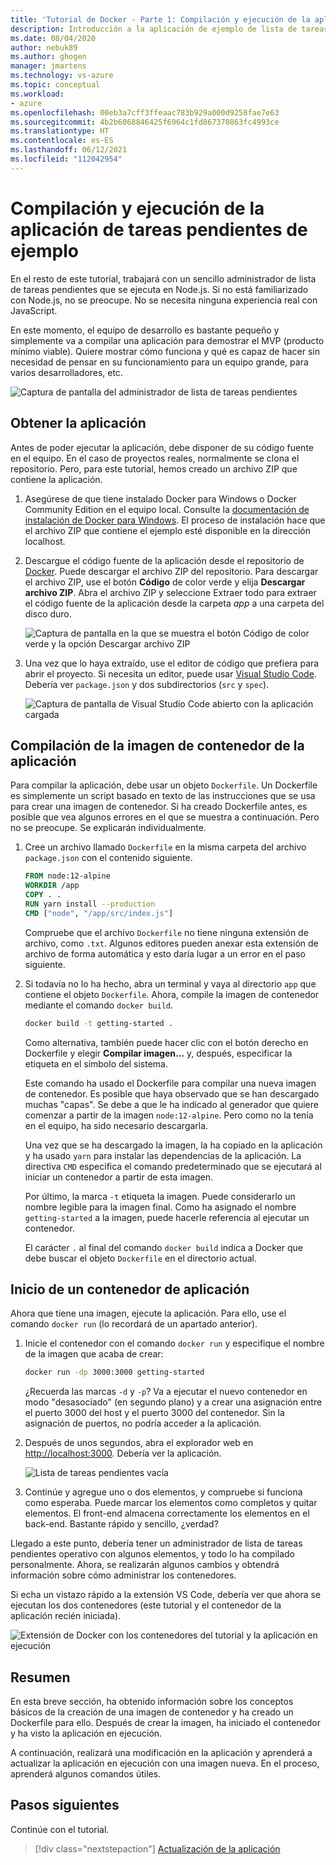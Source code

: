 ```yaml
---
title: 'Tutorial de Docker - Parte 1: Compilación y ejecución de la aplicación de ejemplo de lista de tareas pendientes'
description: Introducción a la aplicación de ejemplo de lista de tareas pendientes que se ejecuta en Node.js.
ms.date: 08/04/2020
author: nebuk89
ms.author: ghogen
manager: jmartens
ms.technology: vs-azure
ms.topic: conceptual
ms.workload:
- azure
ms.openlocfilehash: 00eb3a7cff3ffeaac783b929a000d9258fae7e63
ms.sourcegitcommit: 4b2b6068846425f6964c1fd867370863fc4993ce
ms.translationtype: HT
ms.contentlocale: es-ES
ms.lasthandoff: 06/12/2021
ms.locfileid: "112042954"
---
```

# <a name="build-and-run-the-todo-sample-app"></a>Compilación y ejecución de la aplicación de tareas pendientes de ejemplo

En el resto de este tutorial, trabajará con un sencillo administrador de lista de tareas pendientes que se ejecuta en Node.js. Si no está familiarizado con Node.js, no se preocupe. No se necesita ninguna experiencia real con JavaScript.

En este momento, el equipo de desarrollo es bastante pequeño y simplemente va a compilar una aplicación para demostrar el MVP (producto mínimo viable). Quiere mostrar cómo funciona y qué es capaz de hacer sin necesidad de pensar en su funcionamiento para un equipo grande, para varios desarrolladores, etc.

![Captura de pantalla del administrador de lista de tareas pendientes](media/todo-list-sample.png)

## <a name="get-the-app"></a>Obtener la aplicación

Antes de poder ejecutar la aplicación, debe disponer de su código fuente en el equipo. En el caso de proyectos reales, normalmente se clona el repositorio. Pero, para este tutorial, hemos creado un archivo ZIP que contiene la aplicación.

1. Asegúrese de que tiene instalado Docker para Windows o Docker Community Edition en el equipo local. Consulte la [documentación de instalación de Docker para Windows](https://docs.docker.com/docker-for-windows/install/). El proceso de instalación hace que el archivo ZIP que contiene el ejemplo esté disponible en la dirección localhost.

1. Descargue el código fuente de la aplicación desde el repositorio de [Docker](https://github.com/docker/getting-started). Puede descargar el archivo ZIP del repositorio. Para descargar el archivo ZIP, use el botón **Código** de color verde y elija **Descargar archivo ZIP**. Abra el archivo ZIP y seleccione Extraer todo para extraer el código fuente de la aplicación desde la carpeta *app* a una carpeta del disco duro.

   ![Captura de pantalla en la que se muestra el botón Código de color verde y la opción Descargar archivo ZIP](media/download-zip.png)

1. Una vez que lo haya extraído, use el editor de código que prefiera para abrir el proyecto. Si necesita un editor, puede usar [Visual Studio Code](https://code.visualstudio.com/). Debería ver `package.json` y dos subdirectorios (`src` y `spec`).

    ![Captura de pantalla de Visual Studio Code abierto con la aplicación cargada](media/ide-screenshot.png)

## <a name="building-the-apps-container-image"></a>Compilación de la imagen de contenedor de la aplicación

Para compilar la aplicación, debe usar un objeto `Dockerfile`. Un Dockerfile es simplemente un script basado en texto de las instrucciones que se usa para crear una imagen de contenedor. Si ha creado Dockerfile antes, es posible que vea algunos errores en el que se muestra a continuación. Pero no se preocupe. Se explicarán individualmente.

1. Cree un archivo llamado `Dockerfile` en la misma carpeta del archivo `package.json` con el contenido siguiente.

    ```dockerfile
    FROM node:12-alpine
    WORKDIR /app
    COPY . .
    RUN yarn install --production
    CMD ["node", "/app/src/index.js"]
    ```

    Compruebe que el archivo `Dockerfile` no tiene ninguna extensión de archivo, como `.txt`. Algunos editores pueden anexar esta extensión de archivo de forma automática y esto daría lugar a un error en el paso siguiente.

1. Si todavía no lo ha hecho, abra un terminal y vaya al directorio `app` que contiene el objeto `Dockerfile`. Ahora, compile la imagen de contenedor mediante el comando `docker build`.

    ```bash
    docker build -t getting-started .
    ```

    Como alternativa, también puede hacer clic con el botón derecho en Dockerfile y elegir **Compilar imagen...** y, después, especificar la etiqueta en el símbolo del sistema.

    Este comando ha usado el Dockerfile para compilar una nueva imagen de contenedor. Es posible que haya observado que se han descargado muchas "capas". Se debe a que le ha indicado al generador que quiere comenzar a partir de la imagen `node:12-alpine`. Pero como no la tenía en el equipo, ha sido necesario descargarla.

    Una vez que se ha descargado la imagen, la ha copiado en la aplicación y ha usado `yarn` para instalar las dependencias de la aplicación. La directiva `CMD` especifica el comando predeterminado que se ejecutará al iniciar un contenedor a partir de esta imagen.

    Por último, la marca `-t` etiqueta la imagen. Puede considerarlo un nombre legible para la imagen final. Como ha asignado el nombre `getting-started` a la imagen, puede hacerle referencia al ejecutar un contenedor.

    El carácter `.` al final del comando `docker build` indica a Docker que debe buscar el objeto `Dockerfile` en el directorio actual.

## <a name="starting-an-app-container"></a>Inicio de un contenedor de aplicación

Ahora que tiene una imagen, ejecute la aplicación. Para ello, use el comando `docker run` (lo recordará de un apartado anterior).

1. Inicie el contenedor con el comando `docker run` y especifique el nombre de la imagen que acaba de crear:

    ```bash
    docker run -dp 3000:3000 getting-started
    ```

    ¿Recuerda las marcas `-d` y `-p`? Va a ejecutar el nuevo contenedor en modo "desasociado" (en segundo plano) y a crear una asignación entre el puerto 3000 del host y el puerto 3000 del contenedor. Sin la asignación de puertos, no podría acceder a la aplicación.

1. Después de unos segundos, abra el explorador web en [http://localhost:3000](http://localhost:3000).
    Debería ver la aplicación.

    ![Lista de tareas pendientes vacía](media/todo-list-empty.png)

1. Continúe y agregue uno o dos elementos, y compruebe si funciona como esperaba. Puede marcar los elementos como completos y quitar elementos. El front-end almacena correctamente los elementos en el back-end. Bastante rápido y sencillo, ¿verdad?

Llegado a este punto, debería tener un administrador de lista de tareas pendientes operativo con algunos elementos, y todo lo ha compilado personalmente. Ahora, se realizarán algunos cambios y obtendrá información sobre cómo administrar los contenedores.

Si echa un vistazo rápido a la extensión VS Code, debería ver que ahora se ejecutan los dos contenedores (este tutorial y el contenedor de la aplicación recién iniciada).

![Extensión de Docker con los contenedores del tutorial y la aplicación en ejecución](media/vs-two-containers.png)

## <a name="recap"></a>Resumen

En esta breve sección, ha obtenido información sobre los conceptos básicos de la creación de una imagen de contenedor y ha creado un Dockerfile para ello. Después de crear la imagen, ha iniciado el contenedor y ha visto la aplicación en ejecución.

A continuación, realizará una modificación en la aplicación y aprenderá a actualizar la aplicación en ejecución con una imagen nueva. En el proceso, aprenderá algunos comandos útiles.

## <a name="next-steps"></a>Pasos siguientes

Continúe con el tutorial.

> [!div class="nextstepaction"]
> [Actualización de la aplicación](update-your-app.md)

